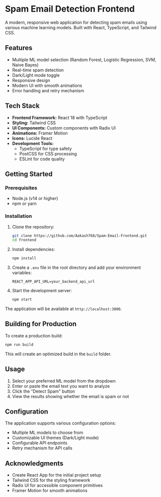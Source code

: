 # Spam Email Detection Frontend

A modern, responsive web application for detecting spam emails using various machine learning models. Built with React, TypeScript, and Tailwind CSS.

## Features

- Multiple ML model selection (Random Forest, Logistic Regression, SVM, Naive Bayes)
- Real-time spam detection
- Dark/Light mode toggle
- Responsive design
- Modern UI with smooth animations
- Error handling and retry mechanism

## Tech Stack

- **Frontend Framework:** React 18 with TypeScript
- **Styling:** Tailwind CSS
- **UI Components:** Custom components with Radix UI
- **Animations:** Framer Motion
- **Icons:** Lucide React
- **Development Tools:**
  - TypeScript for type safety
  - PostCSS for CSS processing
  - ESLint for code quality

## Getting Started

### Prerequisites

- Node.js (v14 or higher)
- npm or yarn

### Installation

1. Clone the repository:
   ```bash
   git clone https://github.com/Aakash768/Spam-Email-Frontend.git
   cd frontend
   ```

2. Install dependencies:
   ```bash
   npm install
   ```

3. Create a `.env` file in the root directory and add your environment variables:
   ```env
   REACT_APP_API_URL=your_backend_api_url
   ```

4. Start the development server:
   ```bash
   npm start
   ```

The application will be available at `http://localhost:3000`.

## Building for Production

To create a production build:

```bash
npm run build
```

This will create an optimized build in the `build` folder.

## Usage

1. Select your preferred ML model from the dropdown
2. Enter or paste the email text you want to analyze
3. Click the "Detect Spam" button
4. View the results showing whether the email is spam or not

## Configuration

The application supports various configuration options:

- Multiple ML models to choose from
- Customizable UI themes (Dark/Light mode)
- Configurable API endpoints
- Retry mechanism for API calls


## Acknowledgments

- Create React App for the initial project setup
- Tailwind CSS for the styling framework
- Radix UI for accessible component primitives
- Framer Motion for smooth animations
